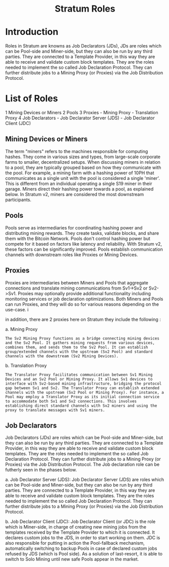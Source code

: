 <h1 align="center">
  Stratum Roles
</h1>

# Introduction

Roles in Stratum are knowns as Job Declarators (JDs), JDs are roles which can be Pool-side and Miner-side, but they can also be run by any third parties. They are connected to a Template Provider, in this way they are able to receive and validate custom block templates. They are the roles needed to implement the so called Job Declaration Protocol. They can further distribute jobs to a Mining Proxy (or Proxies) via the Job Distribution Protocol.

# List of Roles

1 Mining Devices or Miners
2 Pools
3 Proxies
    - Mining Proxy
    - Translation Proxy
4 Job Declarators
    - Job Declarator Server (JDS)
    - Job Declarator Client (JDC)


## Mining Devices or Miners

The term "miners" refers to the machines responsible for computing hashes. They come in various sizes and types, from large-scale corporate farms to smaller, decentralized setups. When discussing miners in relation to a pool, they are typically grouped based on how they communicate with the pool. For example, a mining farm with a hashing power of 10PH that communicates as a single unit with the pool is considered a single 'miner'. This is different from an individual operating a single S19 miner in their garage. Miners direct their hashing power towards a pool, as explained below. In Stratum v2, miners are considered the most downstream participants.

## Pools

Pools serve as intermediaries for coordinating hashing power and distributing mining rewards. They create tasks, validate blocks, and share them with the Bitcoin Network. Pools don't control hashing power but compete for it based on factors like latency and reliability. With Stratum v2, these factors can be significantly improved. Pools establish communication channels with downstream roles like Proxies or Mining Devices.

## Proxies

  Proxies are intermediaries between Miners and Pools that aggregate connections and translate mining communications from Sv1->Sv2 or Sv2->Sv1. Proxies may optionally provide additional functionality including monitoring services or job declaration optimizations. Both Miners and Pools can run Proxies, and they will do so for various reasons depending on the use-case. i

  in addition, there are 2 proxies here on Stratum they include the following :

  a. Mining Proxy  

    The Sv2 Mining Proxy functions as a bridge connecting mining devices and the Sv2 Pool. It gathers mining requests from various devices, combines them, and sends them to the Sv2 Pool. It can establish group/extended channels with the upstream (Sv2 Pool) and standard channels with the downstream (Sv2 Mining Devices).

  b. Translation Proxy

    The Translator Proxy facilitates communication between Sv1 Mining Devices and an Sv2 Pool or Mining Proxy. It allows Sv1 devices to interface with Sv2-based mining infrastructure, bridging the protocol gap between Sv1 and Sv2. The Translator Proxy can establish extended channels with the upstream (Sv2 Pool or Mining Proxy). For instance, a Pool may employ a Translator Proxy as its initial connection service to accommodate both Sv1 and Sv2 connections. This involves establishing direct standard channels with Sv2 miners and using the proxy to translate messages with Sv1 miners.

## Job Declarators

  Job Declarators (JDs) are roles which can be Pool-side and Miner-side, but they can also be run by any third parties. They are connected to a Template Provider, in this way they are able to receive and validate custom block templates. They are the roles needed to implement the so called Job Declaration Protocol. They can further distribute jobs to a Mining Proxy (or Proxies) via the Job Distribution Protocol. The Job declaration role can be futherly seen in the phases below.

  a. Job Declarator Server (JDS):
    Job Declarator Server (JDS) are roles which can be Pool-side and Miner-side, but they can also be run by any third parties. They are connected to a Template Provider, in this way they are able to receive and validate custom block templates. They are the roles needed to implement the so called Job Declaration Protocol. They can further distribute jobs to a Mining Proxy (or Proxies) via the Job Distribution Protocol.

  b. Job Declarator Client (JDC):
    Job Declarator Client (or JDC) is the role which is Miner-side, in charge of creating new mining jobs from the templates received by the Template Provider to which it is connected. It declares custom jobs to the JDS, in order to start working on them. JDC is also responsible for putting in action the Pool-fallback mechanism, automatically switching to backup Pools in case of declared custom jobs refused by JDS (which is Pool side). As a solution of last-resort, it is able to switch to Solo Mining until new safe Pools appear in the market.



